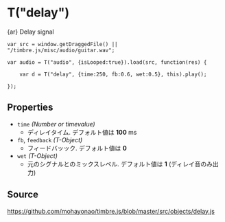T("delay")
==============
{ar} Delay signal


```timbre
var src = window.getDraggedFile() || "/timbre.js/misc/audio/guitar.wav";

var audio = T("audio", {isLooped:true}).load(src, function(res) {
    
    var d = T("delay", {time:250, fb:0.6, wet:0.5}, this).play();
    
});
```

## Properties ##
- `time` _(Number or timevalue)_
  - ディレイタイム. デフォルト値は **100** ms
- `fb`, `feedback` _(T-Object)_
  - フィードバッック. デフォルト値は **0**
- `wet` _(T-Object)_
  - 元のシグナルとのミックスレベル. デフォルト値は **1** (ディレイ音のみ出力)

## Source ##
https://github.com/mohayonao/timbre.js/blob/master/src/objects/delay.js
